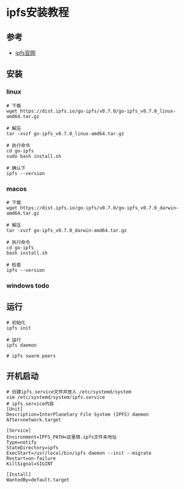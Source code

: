 # ipfs安装教程
## 参考
- [ipfs官网](https://docs.ipfs.io/install/command-line/#official-distributions)

## 安装
### linux
```shell
# 下载
wget https://dist.ipfs.io/go-ipfs/v0.7.0/go-ipfs_v0.7.0_linux-amd64.tar.gz

# 解压
tar -xvzf go-ipfs_v0.7.0_linux-amd64.tar.gz

# 执行命令
cd go-ipfs
sudo bash install.sh

# 确认下
ipfs --version
```

### macos
```shell
# 下载
wget https://dist.ipfs.io/go-ipfs/v0.7.0/go-ipfs_v0.7.0_darwin-amd64.tar.gz

# 解压
tar -xvzf go-ipfs_v0.7.0_darwin-amd64.tar.gz

# 执行命令
cd go-ipfs
bash install.sh

# 检查
ipfs --version
```

### windows todo

## 运行
```shell
# 初始化
ipfs init

# 运行
ipfs daemon

# ipfs swarm peers
```

## 开机启动
```shell
# 创建ipfs.service文件并放入 /etc/systemd/system
vim /etc/systemd/system/ipfs.service
# ipfs.service内容
[Unit]
Description=InterPlanetary File System (IPFS) daemon
After=network.target

[Service]
Environment=IPFS_PATH=这里填.ipfs文件夹地址
Type=notify
StateDirectory=ipfs
ExecStart=/usr/local/bin/ipfs daemon --init --migrate
Restart=on-failure
KillSignal=SIGINT

[Install]
WantedBy=default.target
```